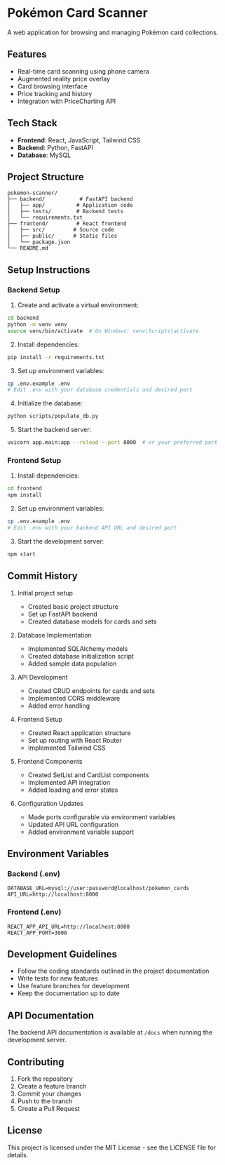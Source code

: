 # Pokémon Card Scanner

A web application for browsing and managing Pokémon card collections.

## Features

- Real-time card scanning using phone camera
- Augmented reality price overlay
- Card browsing interface
- Price tracking and history
- Integration with PriceCharting API

## Tech Stack

- **Frontend**: React, JavaScript, Tailwind CSS
- **Backend**: Python, FastAPI
- **Database**: MySQL

## Project Structure

```
pokemon-scanner/
├── backend/           # FastAPI backend
│   ├── app/          # Application code
│   ├── tests/        # Backend tests
│   └── requirements.txt
├── frontend/         # React frontend
│   ├── src/         # Source code
│   ├── public/      # Static files
│   └── package.json
└── README.md
```

## Setup Instructions

### Backend Setup

1. Create and activate a virtual environment:
```bash
cd backend
python -m venv venv
source venv/bin/activate  # On Windows: venv\Scripts\activate
```

2. Install dependencies:
```bash
pip install -r requirements.txt
```

3. Set up environment variables:
```bash
cp .env.example .env
# Edit .env with your database credentials and desired port
```

4. Initialize the database:
```bash
python scripts/populate_db.py
```

5. Start the backend server:
```bash
uvicorn app.main:app --reload --port 8000  # or your preferred port
```

### Frontend Setup

1. Install dependencies:
```bash
cd frontend
npm install
```

2. Set up environment variables:
```bash
cp .env.example .env
# Edit .env with your backend API URL and desired port
```

3. Start the development server:
```bash
npm start
```

## Commit History

1. Initial project setup
   - Created basic project structure
   - Set up FastAPI backend
   - Created database models for cards and sets

2. Database Implementation
   - Implemented SQLAlchemy models
   - Created database initialization script
   - Added sample data population

3. API Development
   - Created CRUD endpoints for cards and sets
   - Implemented CORS middleware
   - Added error handling

4. Frontend Setup
   - Created React application structure
   - Set up routing with React Router
   - Implemented Tailwind CSS

5. Frontend Components
   - Created SetList and CardList components
   - Implemented API integration
   - Added loading and error states

6. Configuration Updates
   - Made ports configurable via environment variables
   - Updated API URL configuration
   - Added environment variable support

## Environment Variables

### Backend (.env)
```
DATABASE_URL=mysql://user:password@localhost/pokemon_cards
API_URL=http://localhost:8000
```

### Frontend (.env)
```
REACT_APP_API_URL=http://localhost:8000
REACT_APP_PORT=3000
```

## Development Guidelines

- Follow the coding standards outlined in the project documentation
- Write tests for new features
- Use feature branches for development
- Keep the documentation up to date

## API Documentation

The backend API documentation is available at `/docs` when running the development server.

## Contributing

1. Fork the repository
2. Create a feature branch
3. Commit your changes
4. Push to the branch
5. Create a Pull Request

## License

This project is licensed under the MIT License - see the LICENSE file for details. 